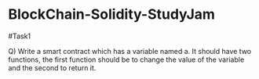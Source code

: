 # BlockChain-Solidity-StudyJam

#Task1

Q) Write a smart contract which has a variable named a. It should have two functions, the first function should be to change the value of the variable and the second to return it.